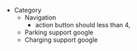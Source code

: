 - Category
	- Navigation
		- action button should less than 4,
	- Parking support google
	- Charging support google